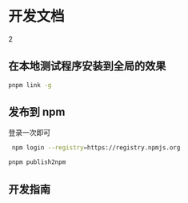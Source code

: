 # 开发文档
2
## 在本地测试程序安装到全局的效果

```bash
pnpm link -g
```

## 发布到 npm
登录一次即可
```sh
 npm login --registry=https://registry.npmjs.org
```

```sh
pnpm publish2npm
```

## 开发指南